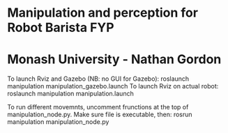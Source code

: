 # Manipulation and perception for Robot Barista FYP
# Monash University - Nathan Gordon

To launch Rviz and Gazebo (NB: no GUI for Gazebo): roslaunch manipulation manipulation_gazebo.launch
To launch Rviz on actual robot: roslaunch manipulation manipulation.launch

To run different movemnts, uncomment frunctions at the top of manipulation_node.py.
Make sure file is executable, then: rosrun manipulation manipulation_node.py
